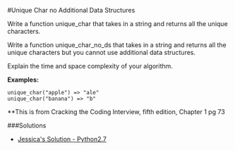 #Unique Char no Additional Data Structures

Write a function unique_char that takes in a string and returns all the unique characters. 

Write a function unique_char_no_ds that takes in a string and returns all the unique characters but you cannot use additional data structures.


Explain the time and space complexity of your algorithm.


**Examples:**
```code
unique_char("apple") => "ale"
unique_char("banana") => "b"
```

**This is from Cracking the Coding Interview, fifth edition, Chapter 1 pg 73

###Solutions
- [Jessica's Solution - Python2.7](https://github.com/chatasweetie/whiteboarding-and-coding-problems/blob/master/questions/unique_char_no_additional_ds/solution/unique_char_no_additional_ds.py)
